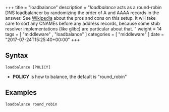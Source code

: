 +++
title = "loadbalance"
description = "*loadbalance* acts as a round-robin DNS loadbalancer by randomizing the order of A and AAAA records  in the answer.    See [Wikipedia](https://en.wikipedia.org/wiki/Round-robin_DNS) about the pros and cons on this  setup. It will take care to sort any CNAMEs before any address records, because some stub resolver  implementations (like glibc) are particular about that. "
weight = 14
tags = [  "middleware" , "loadbalance" ]
categories = [ "middleware" ]
date = "2017-07-24T15:25:40+00:00"
+++

## Syntax

~~~
loadbalance [POLICY]
~~~

* **POLICY** is how to balance, the default is "round_robin"

## Examples

~~~
loadbalance round_robin
~~~

